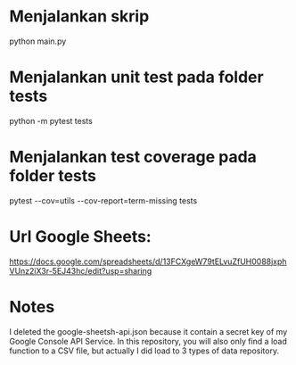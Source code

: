 # Menjalankan skrip
python main.py

# Menjalankan unit test pada folder tests
python -m pytest tests

# Menjalankan test coverage pada folder tests
pytest --cov=utils --cov-report=term-missing tests

# Url Google Sheets:
https://docs.google.com/spreadsheets/d/13FCXgeW79tELvuZfUH0088jxphVUnz2iX3r-5EJ43hc/edit?usp=sharing

# Notes
I deleted the google-sheetsh-api.json because it contain a secret key of my Google Console API Service. In this repository, you will also only find a load function to a CSV file, but actually I did load to 3 types of data repository.